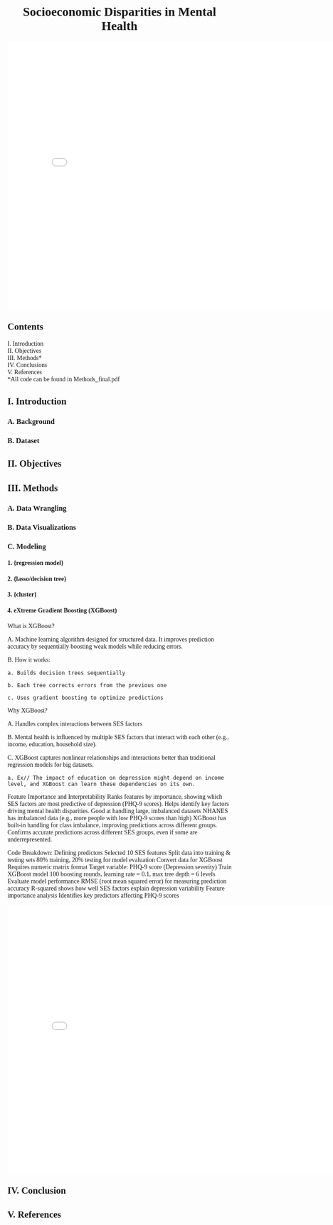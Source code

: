 <style>
  body {
    font-family: 'Times New Roman', Times, serif;
  }
	 h1 {
    text-align: center;
  }
</style>


# Socioeconomic Disparities in Mental Health

<iframe src="gender_phq9_box_plot.html" width=800 height=600 frameBorder=0></iframe>



## Contents 
I. Introduction \
II. Objectives \
III. Methods* \
IV. Conclusions \
V. References \
*All code can be found in Methods_final.pdf

## I. Introduction

### A. Background

### B. Dataset

## II. Objectives


## III. Methods

### A. Data Wrangling

### B. Data Visualizations

### C. Modeling

#### 1. {regression model}

#### 2. {lasso/decision tree}

#### 3. {cluster}

#### 4. eXtreme Gradient Boosting (XGBoost)
What is XGBoost?

A. Machine learning algorithm designed for structured data. It improves prediction accuracy by sequentially boosting weak models while reducing errors. 

B. How it works:
	
 	a. Builds decision trees sequentially
	
 	b. Each tree corrects errors from the previous one 
	
 	c. Uses gradient boosting to optimize predictions 

Why XGBoost?

A. Handles complex interactions between SES factors

B. Mental health is influenced by multiple SES factors that interact with each other (e.g., income, education, household size). 

C. XGBoost captures nonlinear relationships and interactions better than traditional regression models for big datasets. 

	a. Ex// The impact of education on depression might depend on income level, and XGBoost can learn these dependencies on its own.
Feature Importance and Interpretability 
Ranks features by importance, showing which SES factors are most predictive of depression (PHQ-9 scores).
Helps identify key factors driving mental health disparities. 
Good at handling large, imbalanced datasets 
NHANES has imbalanced data (e.g., more people with low PHQ-9 scores than high)
XGBoost has built-in handling for class imbalance, improving predictions across different groups. 
Confirms accurate predictions across different SES groups, even if some are underrepresented.

Code Breakdown:
Defining predictors 
Selected 10 SES features
Split data into training & testing sets 
80% training, 20% testing for model evaluation
Convert data for XGBoost
Requires numeric matrix format 
Target variable: PHQ-9 score (Depression severity)
Train XGBoost model
100 boosting rounds, learning rate = 0.1, max tree depth = 6 levels 
Evaluate model performance 
RMSE (root mean squared error) for measuring prediction accuracy 
R-squared shows how well SES factors explain depression variability 
Feature importance analysis 
Identifies key predictors affecting PHQ-9 scores 


<iframe src="Feature_Importance_Plot.html" width=800 height=600 frameBorder=0></iframe>

## IV. Conclusion


## V. References

